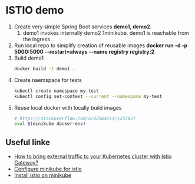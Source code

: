# ISTIO demo

1. Create very simple Spring Boot services **demo1, demo2**.
   1. demo1 invokes internally demo2
   1minikube. demo1 is reachable from the ingress
1. Run local repo to simplify creation of reusable images **docker run -d -p 5000:5000 --restart=always --name registry registry:2**
1. Build demo1
   ```bash
   docker build -t demo1 .
   ```
1. Create naemspace for tests
   ```bash
   kubectl create namespace my-test
   kubectl config set-context --current --namespace my-test
   ```
1. Reuse local docker with locally build images
   ```bash
   # https://stackoverflow.com/a/42564211/1237627
   eval $(minikube docker-env)
   ```

## Useful linke
- [How to bring external traffic to your Kubernetes cluster with Istio Gateway?](https://www.youtube.com/watch?v=ssqDgcEvdZ0)
- [Configure minikube for istio](https://istio.io/latest/docs/setup/platform-setup/minikube/)
- [Install istio on minikube](https://www.youtube.com/watch?v=voAyroDb6xk)
